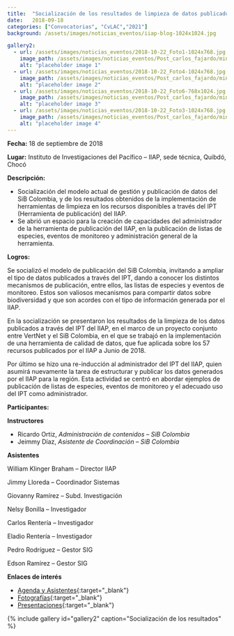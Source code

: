 ```yaml
---
title:  "Socialización de los resultados de limpieza de datos publicados a través del ipt del IIAP"
date:   2018-09-18
categories: ["Convocatorias", "CvLAC","2021"]
background: /assets/images/noticias_eventos/iiap-blog-1024x1024.jpg

gallery2:
  - url: /assets/images/noticias_eventos/2018-10-22_Foto1-1024x768.jpg
    image_path: /assets/images/noticias_eventos/Post_carlos_fajardo/miniatura_iiap%20(1).jpg
    alt: "placeholder image 1"
  - url: /assets/images/noticias_eventos/2018-10-22_Foto4-1024x768.jpg
    image_path: /assets/images/noticias_eventos/Post_carlos_fajardo/miniatura_iiap%20(2).jpg
    alt: "placeholder image 2"
  - url: /assets/images/noticias_eventos/2018-10-22_Foto6-768x1024.jpg
    image_path: /assets/images/noticias_eventos/Post_carlos_fajardo/miniatura_iiap%20(3).jpg
    alt: "placeholder image 3"
  - url: /assets/images/noticias_eventos/2018-10-22_Foto3-1024x768.jpg
    image_path: /assets/images/noticias_eventos/Post_carlos_fajardo/miniatura_iiap%20(4).jpg
    alt: "placeholder image 4"
---
```


**Fecha:**
18 de septiembre de 2018

**Lugar:**
Instituto de Investigaciones del Pacífico – IIAP, sede técnica, Quibdó, Chocó

**Descripción:**

+ Socialización del modelo actual de gestión y publicación de datos del SiB Colombia, y de los resultados obtenidos de la implementación de herramientas de limpieza en los recursos disponibles a través del IPT (Herramienta de publicación)  del IIAP.
+ Se abrió un espacio para la creación de capacidades del administrador de la herramienta de publicación del IIAP, en la publicación de listas de especies, eventos de monitoreo y administración general de la herramienta.
 

**Logros:**

Se socializó el modelo de publicación del SiB Colombia, invitando a ampliar el tipo de datos publicados a través del IPT, dando a conocer los distintos mecanismos de publicación, entre ellos, las listas de especies y eventos de monitoreo. Estos son valiosos mecanismos para compartir datos sobre biodiversidad y que son acordes con el tipo de información generada por el IIAP.

En la socialización se presentaron los resultados de la limpieza de los datos publicados a través del IPT del IIAP, en el marco de un proyecto conjunto entre VertNet y el SiB Colombia, en el que se trabajó en la implementación de una herramienta de calidad de datos, que fue aplicada sobre los 57 recursos publicados por el IIAP a Junio de 2018.

Por último se hizo una re-inducción al administrador del IPT del IIAP, quien asumirá nuevamente la tarea de estructurar y publicar los datos generados por el IIAP para la región. Esta actividad se centró en abordar ejemplos de publicación de listas de especies, eventos de monitoreo y el adecuado uso del IPT como administrador.

 

**Participantes:**

**Instructores**

+ Ricardo Ortiz,
*Administración de contenidos – SiB Colombia*
+ Jeimmy Díaz,
*Asistente de Coordinación – SiB Colombia*

**Asistentes**

William Klinger Braham – Director IIAP

Jimmy Lloreda – Coordinador Sistemas

Giovanny  Ramírez – Subd. Investigación

Nelsy Bonilla – Investigador

Carlos Rentería – Investigador

Eladio Rentería – Investigador

Pedro Rodríguez – Gestor SIG

Edson Ramírez – Gestor SIG

**Enlaces de interés**

* [Agenda y Asistentes](https://drive.google.com/drive/folders/18NZ92OQEdekl1SY6uqNc1QljvO0VXzmz?usp=sharing){:target="_blank"}
* [Fotografías](https://drive.google.com/drive/folders/1DNs8glSsGeyTa4RqSGd_ynZ_AfESkSNg?usp=sharing){:target="_blank"}
* [Presentaciones](https://drive.google.com/drive/folders/1e5vhfgqjTBZFGS0VqPS2Ke-Duc3ER49J?usp=sharing){:target="_blank"}


{% include gallery id="gallery2" caption="Socialización de los resultados" %}


